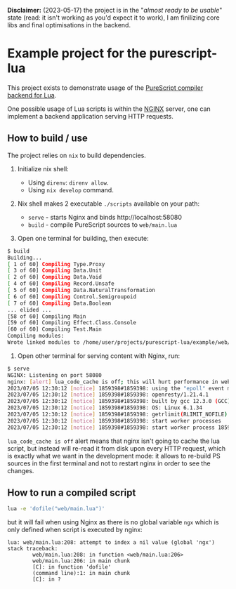 **Disclaimer:** (2023-05-17) the project is in the "_almost ready to be usable_" state (read: it isn't working as you'd expect it to work), I am finilizing core libs and final optimisations in the backend.

# Example project for the purescript-lua

This project exists to demonstrate usage of the [PureScript compiler backend for Lua](https://github.com/Unisay/purescript-lua).

One possible usage of Lua scripts is within the [NGINX](https://www.nginx.com/resources/wiki/modules/lua/)
server, one can implement a backend application serving HTTP requests.

## How to build / use

The project relies on `nix` to build dependencies.

1. Initialize nix shell:

   - Using `direnv`: `direnv allow`.
   - Using `nix develop` command.

1. Nix shell makes 2 executable `./scripts` available on your path:

   - `serve` - starts Nginx and binds http://localhost:58080
   - `build` - compile PureScript sources to `web/main.lua`

1. Open one terminal for building, then execute:

```sh
$ build
Building...
[ 1 of 60] Compiling Type.Proxy
[ 3 of 60] Compiling Data.Unit
[ 2 of 60] Compiling Data.Void
[ 4 of 60] Compiling Record.Unsafe
[ 5 of 60] Compiling Data.NaturalTransformation
[ 6 of 60] Compiling Control.Semigroupoid
[ 7 of 60] Compiling Data.Boolean
... elided ...
[58 of 60] Compiling Main
[59 of 60] Compiling Effect.Class.Console
[60 of 60] Compiling Test.Main
Compiling modules:
Wrote linked modules to /home/user/projects/purescript-lua/example/web/main.lua
```

1. Open other terminal for serving content with Nginx, run:

```sh
$ serve
NGINX: Listening on port 58080
nginx: [alert] lua_code_cache is off; this will hurt performance in web/conf/nginx.conf:13
2023/07/05 12:30:12 [notice] 1859398#1859398: using the "epoll" event method
2023/07/05 12:30:12 [notice] 1859398#1859398: openresty/1.21.4.1
2023/07/05 12:30:12 [notice] 1859398#1859398: built by gcc 12.3.0 (GCC)
2023/07/05 12:30:12 [notice] 1859398#1859398: OS: Linux 6.1.34
2023/07/05 12:30:12 [notice] 1859398#1859398: getrlimit(RLIMIT_NOFILE): 524288:524288
2023/07/05 12:30:12 [notice] 1859398#1859398: start worker processes
2023/07/05 12:30:12 [notice] 1859398#1859398: start worker process 1859399
```

`lua_code_cache is off` alert means that nginx isn't going to cache the lua script,
but instead will re-read it from disk upon every HTTP request, which is exactly
what we want in the development mode: it allows to re-build PS sources in the first
terminal and not to restart nginx in order to see the changes.

## How to run a compiled script

```sh
lua -e 'dofile("web/main.lua")'
```

but it will fail when using Nginx as there is no global variable `ngx` which
is only defined when script is executed by nginx:

```
lua: web/main.lua:208: attempt to index a nil value (global 'ngx')
stack traceback:
        web/main.lua:208: in function <web/main.lua:206>
        web/main.lua:206: in main chunk
        [C]: in function 'dofile'
        (command line):1: in main chunk
        [C]: in ?
```
